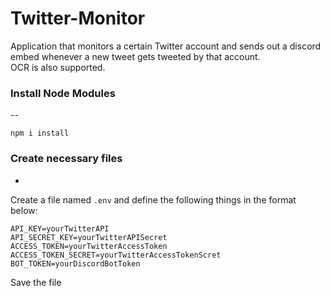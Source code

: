 # Twitter-Monitor

Application that monitors a certain Twitter account and sends out a discord embed whenever a new tweet gets tweeted by that account.<br>
OCR is also supported.

### Install Node Modules
--
```
npm i install
```
### Create necessary files
-
Create a file named `.env` and define the following things in the format below:
```
API_KEY=yourTwitterAPI
API_SECRET_KEY=yourTwitterAPISecret
ACCESS_TOKEN=yourTwitterAccessToken
ACCESS_TOKEN_SECRET=yourTwitterAccessTokenScret
BOT_TOKEN=yourDiscordBotToken
```
Save the file
